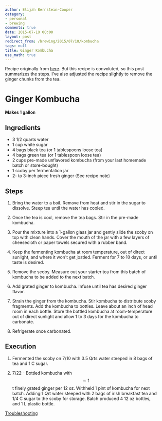 ```yaml
---
author: Elijah Bernstein-Cooper
category:
- personal
- brewing
comments: true
date: 2015-07-10 00:00
layout: post
redirect_from: /brewing/2015/07/10/kombucha
tags: null
title: Ginger Kombucha
use_math: true
---
```


Recipe originally from
[here](http://www.thekitchn.com/recipe-ginger-kombucha-drink-recipes-from-the-kitchn-206552).
But this recipe is convoluted, so this post summarizes the steps. I've also
adjusted the recipe slightly to remove the ginger chunks from the tea.

# Ginger Kombucha

**Makes 1 gallon**

## Ingredients

+ 3 1/2 quarts water
+ 1 cup white sugar
+ 4 bags black tea (or 1 tablespoons loose tea)
+ 4 bags green tea (or 1 tablespoon loose tea)
+ 2 cups pre-made unflavored kombucha (from your last homemade batch or store-bought)
+ 1 scoby per fermentation jar
+ 2- to 3-inch piece fresh ginger (See recipe note)

## Steps

1. Bring the water to a boil. Remove from heat and stir in the sugar to
   dissolve.  Steep tea until the water has cooled.

2. Once the tea is cool, remove the tea bags. Stir in the pre-made kombucha. 

3. Pour the mixture into a 1-gallon glass jar and gently slide the scoby on top
   with clean hands. Cover the mouth of the jar with a few layers of
   cheesecloth or paper towels secured with a rubber band.

4. Keep the fermenting kombucha at room temperature, out of direct sunlight,
   and where it won't get jostled. Ferment for 7 to 10 days, or until taste is
   desired.

5. Remove the scoby. Measure out your starter tea from this batch of kombucha to
   be added to the next batch.

6. Add grated ginger to kombucha. Infuse until tea has desired ginger flavor. 

7. Strain the ginger from the kombucha. Stir kombucha to distribute scoby
   fragments. Add the kombucha to bottles. Leave about an inch of head room in
   each bottle. Store the bottled kombucha at room-temperature out of direct
   sunlight and allow 1 to 3 days for the kombucha to carbonate.

8. Refrigerate once carbonated.

## Execution

1. Fermented the scoby on 7/10 with 3.5 Qrts water steeped in 8 bags of tea and
   1 C sugar.

2. 7/22 - Bottled kombucha with $$\sim 1$$ t finely grated ginger per 12 oz.
   Withheld 1 pint of kombucha for next batch. Adding 1 Qrt water steeped with 2
   bags of irish breakfast tea and 1/4 C sugar to the scoby for storage.  Batch
   produced 4 12 oz bottles, and 1 L plastic bottle.

[Troubleshooting](http://www.phoenixhelix.com/2013/03/27/kombucha-tips-troubleshooting/)